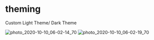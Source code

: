 # theming

Custom Light Theme/ Dark Theme

![photo_2020-10-10_06-02-14_70](https://user-images.githubusercontent.com/72328725/95641281-0858ca00-0abf-11eb-913c-0dfbd1be7105.jpg)
![photo_2020-10-10_06-02-19_70](https://user-images.githubusercontent.com/72328725/95641283-0989f700-0abf-11eb-885e-5e477963c412.jpg)

